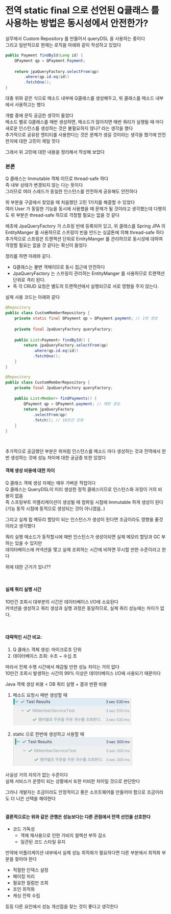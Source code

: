 # 전역 static final 으로 선언된 Q클래스 를 사용하는 방법은 동시성에서 안전한가?

실무에서 Custom Repository 를 만들어서 queryDSL 을 사용하는 중이다 <br>
그리고 일반적으로 현재는 로직을 아래와 같이 작성하고 있었다 <br>

```java
public Payment findById(Long id) {
	QPayment qp = QPayment.Payment;
	
	return jpaQueryFactory.selectFrom(qp)
        .where(qp.id.eq(id))
        .fetchOne(); 
}
```

대충 위와 같은 식으로 메소드 내부에 Q클래스를 생성해두고, 위 클래스를 메소드 내부에서 사용하고는 했다 <br>

개발 중에 문득 궁금한 생각이 들었다 <br>
메소드 별로 Q클래스를 매번 생성하면, 메소드가 많아지면 매번 쿼리가 실행될 때 마다 새로운 인스턴스를 생성하는 것은 불필요하지 않나? 라는 생각을 했다 <br>
추가적으로 공유된 엔티티를 사용한다는 것은 문제가 생길 것이라는 생각을 했기에 안전한지에 대한 고민이 제일 컷다 <br>

그래서 위 고민에 대한 내용을 정리해서 작성해 보았다 <br>

### 본론
Q 클래스는 Immutable 객체 이므로 thread-safe 하다 <br>
즉 내부 상태가 변경되지 않는 다는 뜻이다 <br>
그러므로 여러 스레드가 동일한 인스턴스를 안전하게 공유해도 안전하다 <br>

위 부분을 구글에서 찾았을 때 처음했던 고민 1가지를 해결할 수 있었다 <br>
여러 User 가 동일한 기능을 동시에 사용했을 때 문제가 될 것이라고 생각했는데 다행히도 위 부분은 thread-safe 하므로 걱정할 필요는 없을 것 같다 <br>

애초에 JpaQueryFactory 가 스프링 빈에 등록되어 있고, 위 클래스를 Spring JPA 의 EntityManger 를 사용하므로 스프링이 빈을 만드는 싱글톤에 의해 thread-safe 하다 <br>
추가적으로 스프링은 트랜잭션 단위로 EntityManger 를 관리하므로 동시성에 대하여 걱정할 필요는 없을 것 같다는 확신이 들었다 <br>

정리를 하면 아래와 같다.
- Q클래스는 불변 객체이므로 동시 접근에 안전하다
- JpaQueryFactory 는 스프링이 관리하는 EntityManger 를 사용하므로 트랜잭션 단위로 격리 된다.
- 즉 각 CRUD 요청은 별도의 트랜잭션에서 실행되므로 서로 영향을 주지 않는다.


실제 사용 코드는 아래와 같다
```java
@Repository
public class CustomMemberRepository {
    private static final QPayment qp = QPayment.payment; // 1번 생성
	
    private final JpaQueryFactory queryFactory;

	public List<Payment> findById() {
		return jpaQueryFactory.selectFrom(qp)
			.where(qp.id.eq(id))
			.fetchOne();
	}
}
```
```java
@Repository
public class CustomMemberRepository {
	private final JpaQueryFactory queryFactory;

	public List<Member> findPayments() {
		QPayment qp = QPayment.payment; // 매번 생성
		return jpaQueryFactory
			.selectFrom(qp)
			.fetch(); // 10만건 조회
	}
}
```
<br>

추가적으로 궁금했던 부분은 위처럼 인스턴스를 메소드 마다 생성하는 것과 전역에서 한번 생성하는 것에 성능 차이에 대한 궁금증 또한 있었다 <br>

#### 객체 생성 비용에 대한 차이
Q 클래스 객체 생성 자체는 매우 가벼운 작업이다 <br>
Q 클래스는 QueryDSL이 미리 생성한 정적 클래스이므로 인스턴스화 과정이 거의 비용이 없음 <br>
즉 스프링부트 어플리케이션이 생성될 때 컴파일 시점에 Immutable 하게 생성이 된다 (기능 동작 시점에 동적으로 생성되는 것이 아니였음..)<br> 

그리고 실제 힙 메모리 할당이 되는 인스턴스가 생성이 된다면 조금이라도 영향을 줄것이라고 생각했다 <br>

쿼리 실행 메소드가 동작할시에 매번 인스턴스가 생성이되면 실제 메모리 할당과 GC 부하는 있을 수 있지만 <br>
데이터베이스에 커넥션을 맺고 실제 조회하는 시간에 비하면 무시할 만한 수준이라고 한다 <br>

위에 대한 근거가 있나??

<br>

#### 실제 쿼리 실행 시간
10만건 조회시 대부분의 시간은 데이터베이스 I/O에 소요된다 <br>
커넥션을 생성하고 쿼리 생성과 실행 과정은 동일하므로, 실제 쿼리 성능에는 차이가 없다. <br>

<br>

#### 대략적인 시간 비교:
1) Q 클래스 객체 생성: 마이크로초 단위
2) 데이터베이스 조회: 수초 ~ 수십 초

따라서 전체 수행 시간에서 체감될 만한 성능 차이는 거의 없다 <br>
10만건 조회시 발생하는 시간의 99% 이상은 데이터베이스 I/O에 사용되기 때문이다 <br>

Java 객체 생성 비용 < DB 쿼리 실행 + 결과 반환 비용 <br>


1) 메소드 요청시 매번 생성할 때
![img_6.png](../image/img_6.png) <br>

2) static 으로 한번에 생성하고 사용할 때
![img_5.png](../image/img_5.png) <br>


사실상 거의 차의가 없는 수준이다 <br>
실제 서비스가 운영이 되는 상황에서 또한 미비한 차이일 것으로 판단한다 <br>

그러나 개발자는 조금이라도 안정적이고 좋은 소프트웨어를 만들어야 함으로 조금이라도 더 나은 선택을 해야한다 <br><br>

#### 결론적으로는 위와 같은 관행은 성능보다는 다른 관점에서 전역 선언을 선호한다
- 코드 가독성
  - 객체 재사용으로 인한 가비지 컬렉션 부하 감소
  - 일관된 코드 스타일 유지

    
만약에 어플리케이션 내부에서 실제 성능 최적화가 필요하다면 다른 부분에서 최적화 부분을 찾아야 한다
- 적절한 인덱스 설정
- 페이징 처리
- 필요한 컬럼만 조회
- 조인 최적화
- 캐싱 전략 수립

등등 다른 요인에서 성능 개선점을 찾는 것이 좋다고 생각한다 
